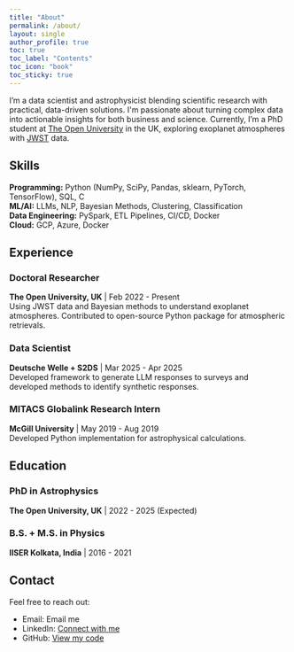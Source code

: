 ```yaml
---
title: "About"
permalink: /about/
layout: single
author_profile: true
toc: true
toc_label: "Contents"
toc_icon: "book"
toc_sticky: true
---
```


I’m a data scientist and astrophysicist blending scientific research with practical, data-driven solutions. I'm passionate about turning complex data into actionable insights for both business and science. Currently, I’m a PhD student at [The Open University](https://www.open.ac.uk) in the UK, exploring exoplanet atmospheres with [JWST](https://science.nasa.gov/mission/webb/) data.

## Skills

**Programming:** Python (NumPy, SciPy, Pandas, sklearn, PyTorch, TensorFlow), SQL, C  
**ML/AI:** LLMs, NLP, Bayesian Methods, Clustering, Classification  
**Data Engineering:** PySpark, ETL Pipelines, CI/CD, Docker  
**Cloud:** GCP, Azure, Docker  

## Experience

### Doctoral Researcher
**The Open University, UK** | Feb 2022 - Present        
Using JWST data and Bayesian methods to understand exoplanet atmospheres. Contributed to open-source Python package for atmospheric retrievals.

### Data Scientist
**Deutsche Welle + S2DS** | Mar 2025 - Apr 2025         
Developed framework to generate LLM responses to surveys and developed methods to identify synthetic responses.

### MITACS Globalink Research Intern 
**McGill University** | May 2019 - Aug 2019             
Developed Python implementation for astrophysical calculations.

## Education

### PhD in Astrophysics
**The Open University, UK** | 2022 - 2025 (Expected)

### B.S. + M.S. in Physics
**IISER Kolkata, India** | 2016 - 2021


## Contact

Feel free to reach out:

- Email: <a class="encoded-email" data-encoded="ntavoun.nfgeb@tznvy.pbz">Email me</a>
- LinkedIn: [Connect with me](https://linkedin.com/in/agnibha-banerjee-astro)
- GitHub: [View my code](https://github.com/riobanerjee)

